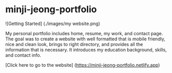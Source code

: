 # minji-jeong-portfolio

![Getting Started] (./images/my website.png)

My personal portfolio includes home, resume, my work, and contact page.
The goal was to create a website with well formatted that is mobile friendly, nice and clean look, brings to right directory, and provides all the information that is necessary. It introduces my education background, skills, and contact info.


[Click here to go to the website] (https://minji-jeong-portfolio.netlify.app)


